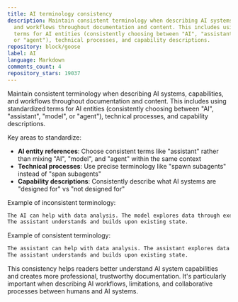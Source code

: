 ```yaml
---
title: AI terminology consistency
description: Maintain consistent terminology when describing AI systems, capabilities,
  and workflows throughout documentation and content. This includes using standardized
  terms for AI entities (consistently choosing between "AI", "assistant", "model",
  or "agent"), technical processes, and capability descriptions.
repository: block/goose
label: AI
language: Markdown
comments_count: 4
repository_stars: 19037
---
```


Maintain consistent terminology when describing AI systems, capabilities, and workflows throughout documentation and content. This includes using standardized terms for AI entities (consistently choosing between "AI", "assistant", "model", or "agent"), technical processes, and capability descriptions.

Key areas to standardize:
- **AI entity references**: Choose consistent terms like "assistant" rather than mixing "AI", "model", and "agent" within the same context
- **Technical processes**: Use precise terminology like "spawn subagents" instead of "span subagents"  
- **Capability descriptions**: Consistently describe what AI systems are "designed for" vs "not designed for"

Example of inconsistent terminology:
```markdown
The AI can help with data analysis. The model explores data through execution. 
The assistant understands and builds upon existing state.
```

Example of consistent terminology:
```markdown
The assistant can help with data analysis. The assistant explores data through execution.
The assistant understands and builds upon existing state.
```

This consistency helps readers better understand AI system capabilities and creates more professional, trustworthy documentation. It's particularly important when describing AI workflows, limitations, and collaborative processes between humans and AI systems.
